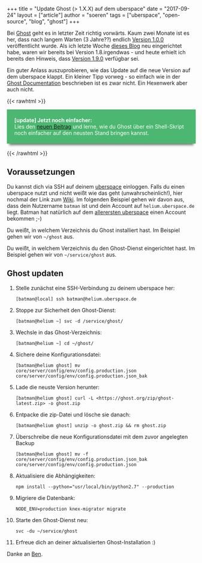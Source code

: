 +++
title = "Update Ghost (> 1.X.X) auf dem uberspace"
date = "2017-09-24"
layout = ["article"]
author = "soeren"
tags = ["uberspace", "open-source", "blog", "ghost"]
+++

Bei [Ghost](https://ghost.org/de/) geht es in letzter Zeit richtig vorwärts. Kaum zwei Monate ist es her, dass nach langem Warten (3 Jahre??) endlich [Version 1.0.0](https://github.com/TryGhost/Ghost/releases/tag/1.0.0) veröffentlicht wurde. Als ich letzte Woche [dieses Blog](https://gluecko.se) neu eingerichtet habe, waren wir bereits bei Version 1.8.irgendwas - und heute erhielt ich bereits den Hinweis, dass [Version 1.9.0](https://github.com/TryGhost/Ghost/releases/tag/1.9.0) verfügbar sei.

Ein guter Anlass auszuprobieren, wie das Update auf die neue Version auf dem uberspace klappt. Ein kleiner Tipp vorweg - so einfach wie in der [Ghost Documentation](https://docs.ghost.org/docs) beschrieben ist es zwar nicht. Ein Hexenwerk aber auch nicht.

{{< rawhtml >}}
<div style="padding:20px;margin:0px;box-shadow:0 10px 6px -6px #777;background-color:#4cb770;color:white;">
<span style="font-size:100%;"><b>[update] Jetzt noch einfacher:</b><br>
    Lies den <a href="/post/2017/bringe-ghost-mittels-shell-skript-auf-den-neusten-stand">neuen Beitrag</a> und lerne, wie du Ghost über ein Shell-Skript noch einfacher auf den neusten Stand bringen kannst.</span>
</div>
<br>
{{< /rawhtml >}}

## Voraussetzungen

Du kannst dich via SSH auf deinem [uberspace](/tags/uberspace) einloggen. Falls du einen uberspace nutzt und nicht weißt wie das geht (unwahrscheinlich!), hier nochmal der Link zum [Wiki](https://wiki.uberspace.de/system:ssh). Im folgenden Beispiel gehen wir davon aus, dass dein Nutzername `batman` ist und dein Account auf `helium.uberspace.de` liegt. Batman hat natürlich auf dem [allerersten uberspace](https://wiki.uberspace.de/faq?s%5B%5D=hosts#wonach>*benennt*ihr*eure*server) einen Account bekommen ;-)

Du weißt, in welchem Verzeichnis du Ghost installiert hast. Im Beispiel gehen wir von `~/ghost` aus.

Du weißt, in welchem Verzeichnis du den Ghost-Dienst eingerichtet hast. Im Beispiel gehen wir von `~/service/ghost` aus.

 ## Ghost updaten

  1. Stelle zunächst eine SSH-Verbindung zu deinem uberspace her:
     ```
     [batman@local] ssh batman@helium.uberspace.de
     ```
  1. Stoppe zur Sicherheit den Ghost-Dienst:
     ```
     [batman@helium ~] svc -d /service/ghost/
     ```
  1. Wechsle in das Ghost-Verzeichnis:
     ```
     [batman@helium ~] cd ~/ghost/
     ```
  1. Sichere deine Konfigurationsdatei:
     ```
     [batman@helium ghost] mv core/server/config/env/config.production.json core/server/config/env/config.production.json_bak
     ```
  1. Lade die neuste Version herunter:
     ```
     [batman@helium ghost] curl -L <https://ghost.org/zip/ghost-latest.zip> -o ghost.zip
     ```
  1. Entpacke die zip-Datei und lösche sie danach:
     ```
     [batman@helium ghost] unzip -o ghost.zip && rm ghost.zip
     ```
  1. Überschreibe die neue Konfigurationsdatei mit dem zuvor angelegten Backup
     ```
     [batman@helium ghost] mv -f core/server/config/env/config.production.json_bak core/server/config/env/config.production.json
     ```
  1. Aktualisiere die Abhängigkeiten:
     ```
     npm install --python="usr/local/bin/python2.7" --production
     ```
  1. Migriere die Datenbank:
     ```
     NODE_ENV=production knex-migrator migrate
     ```
  1. Starte den Ghost-Dienst neu:
     ```
     svc -du ~/service/ghost
     ```
  1. Erfreue dich an deiner aktualisierten Ghost-Installation :)



Danke an [Ben](https://dev.kampfq.eu/2017/08/02/update-von-ghost-1-0-auf-dem-uberspace/).